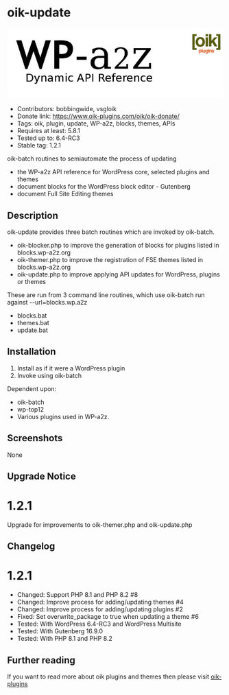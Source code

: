 # oik-update 
![banner](assets/oik-update-banner-772x250.jpg)
* Contributors: bobbingwide, vsgloik
* Donate link: https://www.oik-plugins.com/oik/oik-donate/
* Tags: oik, plugin, update, WP-a2z, blocks, themes, APIs
* Requires at least: 5.8.1
* Tested up to: 6.4-RC3
* Stable tag: 1.2.1

oik-batch routines to semiautomate the process of updating

- the WP-a2z API reference for WordPress core, selected plugins and themes
- document blocks for the WordPress block editor - Gutenberg
- document Full Site Editing themes

## Description 
oik-update provides three batch routines which are invoked by oik-batch.

- oik-blocker.php to improve the generation of blocks for plugins listed in blocks.wp-a2z.org
- oik-themer.php to improve the registration of FSE themes listed in blocks.wp-a2z.org
- oik-update.php to improve applying API updates for WordPress, plugins or themes


These are run from 3 command line routines, which use oik-batch run against --url=blocks.wp.a2z

- blocks.bat
- themes.bat
- update.bat


## Installation 
1. Install as if it were a WordPress plugin
1. Invoke using oik-batch

Dependent upon:

- oik-batch
- wp-top12
- Various plugins used in WP-a2z.

## Screenshots 

None

## Upgrade Notice 
# 1.2.1 
Upgrade for improvements to oik-themer.php and oik-update.php

## Changelog 
# 1.2.1 
* Changed: Support PHP 8.1 and PHP 8.2 #8
* Changed: Improve process for adding/updating themes #4
* Changed: Improve process for adding/updating plugins #2
* Fixed: Set overwrite_package to true when updating a theme #6
* Tested: With WordPress 6.4-RC3 and WordPress Multisite
* Tested: With Gutenberg 16.9.0
* Tested: With PHP 8.1 and PHP 8.2

## Further reading 

If you want to read more about oik plugins and themes then please visit
[oik-plugins](https://www.oik-plugins.com/)
